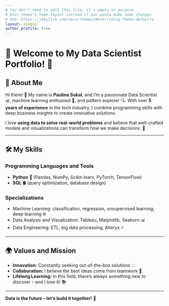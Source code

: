 ```yaml
---
# You don't need to edit this file, it's empty on purpose.
# Edit theme's home layout instead if you wanna make some changes
# See: https://jekyllrb.com/docs/themes/#overriding-theme-defaults
layout: single
author_profile: true
---
```


# 🌟 Welcome to My Data Scientist Portfolio! 🌟

## 📜 About Me  
Hi there! 👋 My name is **Paulina Sokal**, and I’m a passionate Data Scientist 📊, machine learning enthusiast 🤖, and pattern explorer 🔍. With over **5 years of experience** in the tech industry, I combine programming skills with deep business insights to create innovative solutions.  

I love **using data to solve real-world problems** and believe that well-crafted models and visualizations can transform how we make decisions. 🚀  

---

## 🛠️ My Skills  
### **Programming Languages and Tools**  
- **Python** 🐍 (Pandas, NumPy, Scikit-learn, PyTorch, TensorFlow)  
- **SQL** 🛢️ (query optimization, database design)  


### **Specializations**  
- Machine Learning: classification, regression, unsupervised learning, deep learning 🌐  
- Data Analysis and Visualization: Tableau, Matplotlib, Seaborn 📊  
- Data Engineering: ETL, big data processing, Alteryx ⚡  

---

## 🌍 Values and Mission  
- **Innovation:** Constantly seeking out-of-the-box solutions 💡.  
- **Collaboration:** I believe the best ideas come from teamwork 🤝.  
- **Lifelong Learning:** In this field, there’s always something new to discover – and I love it! 📚  

---


**Data is the future – let’s build it together!** 🚀
